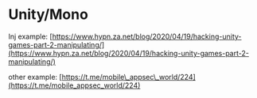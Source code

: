 # Unity/Mono

Inj example: [https://www.hypn.za.net/blog/2020/04/19/hacking-unity-games-part-2-manipulating/](https://www.hypn.za.net/blog/2020/04/19/hacking-unity-games-part-2-manipulating/)

other example: [https://t.me/mobile\_appsec\_world/224](https://t.me/mobile_appsec_world/224)

